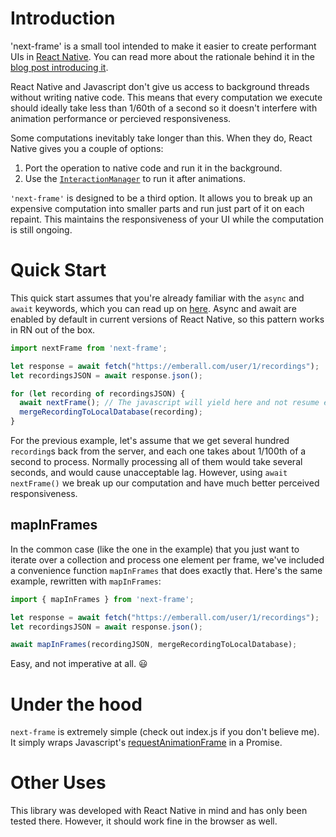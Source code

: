 # Introduction

'next-frame' is a small tool intended to make it easier to create performant UIs in [React Native](https://facebook.github.io/react-native/). You can read more about the rationale behind it in the [blog post introducing it](https://corbt.com/posts/2015/12/22/breaking-up-heavy-processing-in-react-native.html).

React Native and Javascript don't give us access to background threads without writing native code. This means that every computation we execute should ideally take less than 1/60th of a second so it doesn't interfere with animation performance or percieved responsiveness.

Some computations inevitably take longer than this. When they do, React Native gives you a couple of options:

  1. Port the operation to native code and run it in the background.
  2. Use the [`InteractionManager`](https://facebook.github.io/react-native/docs/interactionmanager.html#content) to run it after animations.

`'next-frame'` is designed to be a third option. It allows you to break up an expensive computation into smaller parts and run just part of it on each repaint. This maintains the responsiveness of your UI while the computation is still ongoing.

# Quick Start

This quick start assumes that you're already familiar with the `async` and `await` keywords, which you can read up on [here](https://medium.com/the-exponent-log/react-native-meets-async-functions-3e6f81111173#.6yek596lu). Async and await are enabled by default in current versions of React Native, so this pattern works in RN out of the box.

```javascript
import nextFrame from 'next-frame';

let response = await fetch("https://emberall.com/user/1/recordings");
let recordingsJSON = await response.json();

for (let recording of recordingsJSON) {
  await nextFrame(); // The javascript will yield here and not resume execution until the next frame.
  mergeRecordingToLocalDatabase(recording);
}
```

For the previous example, let's assume that we get several hundred `recording`s back from the server, and each one takes about 1/100th of a second to process. Normally processing all of them would take several seconds, and would cause unacceptable lag. However, using `await nextFrame()` we break up our computation and have much better perceived responsiveness.

## mapInFrames

In the common case (like the one in the example) that you just want to iterate over a collection and process one element per frame, we've included a convenience function `mapInFrames` that does exactly that. Here's the same example, rewritten with `mapInFrames`:

```javascript
import { mapInFrames } from 'next-frame';

let response = await fetch("https://emberall.com/user/1/recordings");
let recordingsJSON = await response.json();

await mapInFrames(recordingJSON, mergeRecordingToLocalDatabase);
```

Easy, and not imperative at all. :smiley:

# Under the hood

`next-frame` is extremely simple (check out index.js if you don't believe me). It simply wraps Javascript's [requestAnimationFrame](https://developer.mozilla.org/en-US/docs/Web/API/window/requestAnimationFrame) in a Promise.

# Other Uses

This library was developed with React Native in mind and has only been tested there. However, it should work fine in the browser as well.
